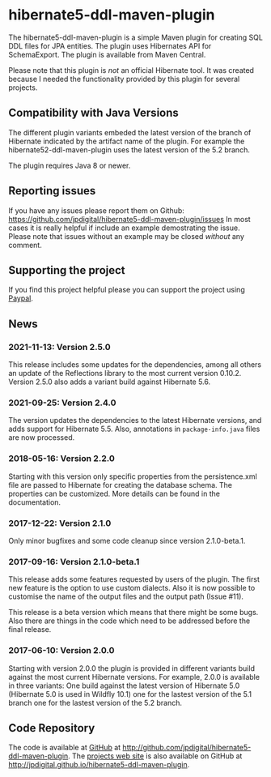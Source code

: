 hibernate5-ddl-maven-plugin
===========================

The hibernate5-ddl-maven-plugin is a simple Maven plugin for creating SQL DDL
files for JPA entities. The plugin uses Hibernates API for SchemaExport. The
plugin is available from Maven Central.

Please note that this plugin is *not* an official Hibernate tool. It was created
because I needed the functionality provided by this plugin for several projects.

## Compatibility with Java Versions

The different plugin variants embeded the latest version of the branch of 
Hibernate indicated by the artifact name of the plugin. For example the
hibernate52-ddl-maven-plugin uses the latest version of the 5.2 branch.

The plugin requires Java 8 or newer. 

## Reporting issues

If you have any issues please report them on Github: https://github.com/jpdigital/hibernate5-ddl-maven-plugin/issues 
In most cases it is really helpful if include an example demostrating the issue. Please note that issues
without an example may be closed *without* any comment.

## Supporting the project

If you find this project helpful please you can support the project using 
[Paypal](https://paypal.me/jenspelzetter).

## News

### 2021-11-13: Version 2.5.0 

This release includes some updates for the dependencies, among all others an
update of the Reflections library to the most current version 0.10.2. Version
2.5.0 also adds a variant build against Hibernate 5.6. 

### 2021-09-25: Version 2.4.0

The version updates the dependencies to the latest Hibernate versions, and adds
support for Hibernate 5.5. Also, annotations in `package-info.java` files are
now processed.

### 2018-05-16: Version 2.2.0

Starting with this version only specific properties from the persistence.xml 
file are passed to Hibernate for creating the database schema. The properties
can be customized. More details can be found in the documentation.

### 2017-12-22: Version 2.1.0

Only minor bugfixes and some code cleanup since version 2.1.0-beta.1.

### 2017-09-16: Version 2.1.0-beta.1

This release adds some features requested by users of the plugin. The first
new feature is the option to use custom dialects. Also it is now possible
to customise the name of the output files and the output path (Issue #11).

This release is a beta version which means that there might be some bugs. Also
there are things in the code which need to be addressed before the final release.

### 2017-06-10: Version 2.0.0

Starting with version 2.0.0 the plugin is provided in different variants build
against the most current Hibernate versions. For example, 2.0.0 is available
in three variants: One build against the latest version of Hibernate 5.0
(Hibernate 5.0 is used in Wildfly 10.1) one for the lastest version of the 5.1 branch
one for the lastest version of the 5.2 branch.

## Code Repository

The code is available at
[GitHub](http://github.com/jpdigital/hibernate5-ddl-maven-plugin) at
<http://github.com/jpdigital/hibernate5-ddl-maven-plugin>. The
[projects web site](http://jpdigital.github.com/hibernate5-maven-plugin) is also
available on GitHub at <http://jpdigital.github.io/hibernate5-ddl-maven-plugin>.
